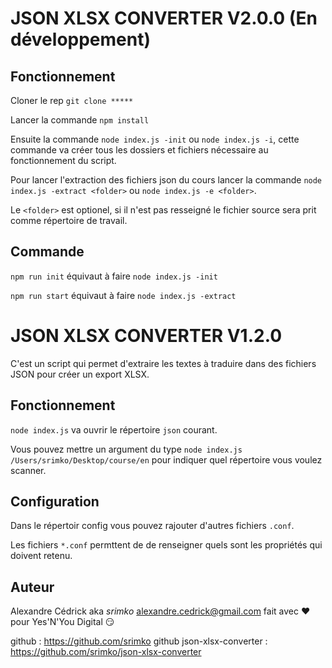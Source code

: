 # JSON XLSX CONVERTER V2.0.0 (En développement)

## Fonctionnement

Cloner le rep `git clone *****`

Lancer la commande `npm install`

Ensuite la commande `node index.js -init` ou `node index.js -i`, cette commande va créer tous les dossiers et fichiers nécessaire au fonctionnement du script.

Pour lancer l'extraction des fichiers json du cours lancer la commande `node index.js -extract <folder>` ou `node index.js -e <folder>`.

Le `<folder>` est optionel, si il n'est pas resseigné le fichier source sera prit comme répertoire de travail.

## Commande

`npm run init` équivaut à faire `node index.js -init`

`npm run start` équivaut à faire `node index.js -extract`


# JSON XLSX CONVERTER V1.2.0

C'est un script qui permet d'extraire les textes à traduire dans des fichiers JSON pour créer un export XLSX.

## Fonctionnement

`node index.js` va ouvrir le répertoire `json` courant.

Vous pouvez mettre un argument du type `node index.js /Users/srimko/Desktop/course/en` pour indiquer quel répertoire vous voulez scanner.

## Configuration

Dans le répertoir config vous pouvez rajouter d'autres fichiers `.conf`.

Les fichiers `*.conf` permttent de de renseigner quels sont les propriétés qui doivent retenu.


## Auteur

Alexandre Cédrick aka *srimko* <alexandre.cedrick@gmail.com> fait avec :heart: pour Yes'N'You Digital :smirk:

github : https://github.com/srimko
github json-xlsx-converter : https://github.com/srimko/json-xlsx-converter
